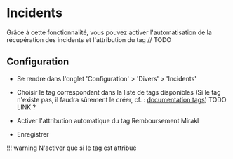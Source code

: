 # Incidents

Grâce à cette fonctionnalité, vous pouvez activer l'automatisation de la récupération des incidents et l'attribution du tag // TODO 

## Configuration

* Se rendre dans l'onglet 'Configuration' > 'Divers' > 'Incidents'

* Choisir le tag correspondant dans la liste de tags disponibles (Si le tag n'existe pas, il faudra sûrement le créer, cf. : [documentation tags](/doc/user-doc/docs/fonctionnalités/tags.md)) TODO LINK ?

* Activer l'attribution automatique du tag Remboursement Mirakl

* Enregistrer

!!! warning
N'activer que si le tag est attribué

